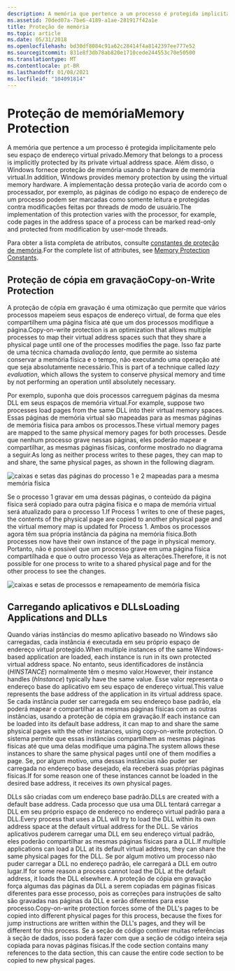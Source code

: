 ```yaml
---
description: A memória que pertence a um processo é protegida implicitamente pelo seu espaço de endereço virtual privado.
ms.assetid: 70ded07a-7be6-4189-a1ae-281917f42a1e
title: Proteção de memória
ms.topic: article
ms.date: 05/31/2018
ms.openlocfilehash: bd30df8084c91a62c28414f4a8142397ee777e52
ms.sourcegitcommit: 831e8f3db78ab820e1710cede244553c70e50500
ms.translationtype: MT
ms.contentlocale: pt-BR
ms.lasthandoff: 01/08/2021
ms.locfileid: "104091814"
---
```

# <a name="memory-protection"></a><span data-ttu-id="6d2d4-103">Proteção de memória</span><span class="sxs-lookup"><span data-stu-id="6d2d4-103">Memory Protection</span></span>

<span data-ttu-id="6d2d4-104">A memória que pertence a um processo é protegida implicitamente pelo seu espaço de endereço virtual privado.</span><span class="sxs-lookup"><span data-stu-id="6d2d4-104">Memory that belongs to a process is implicitly protected by its private virtual address space.</span></span> <span data-ttu-id="6d2d4-105">Além disso, o Windows fornece proteção de memória usando o hardware de memória virtual.</span><span class="sxs-lookup"><span data-stu-id="6d2d4-105">In addition, Windows provides memory protection by using the virtual memory hardware.</span></span> <span data-ttu-id="6d2d4-106">A implementação dessa proteção varia de acordo com o processador, por exemplo, as páginas de código no espaço de endereço de um processo podem ser marcadas como somente leitura e protegidas contra modificações feitas por threads de modo de usuário.</span><span class="sxs-lookup"><span data-stu-id="6d2d4-106">The implementation of this protection varies with the processor, for example, code pages in the address space of a process can be marked read-only and protected from modification by user-mode threads.</span></span>

<span data-ttu-id="6d2d4-107">Para obter a lista completa de atributos, consulte [constantes de proteção de memória](memory-protection-constants.md).</span><span class="sxs-lookup"><span data-stu-id="6d2d4-107">For the complete list of attributes, see [Memory Protection Constants](memory-protection-constants.md).</span></span>

## <a name="copy-on-write-protection"></a><span data-ttu-id="6d2d4-108">Proteção de cópia em gravação</span><span class="sxs-lookup"><span data-stu-id="6d2d4-108">Copy-on-Write Protection</span></span>

<span data-ttu-id="6d2d4-109">A proteção de cópia em gravação é uma otimização que permite que vários processos mapeiem seus espaços de endereço virtual, de forma que eles compartilhem uma página física até que um dos processos modifique a página.</span><span class="sxs-lookup"><span data-stu-id="6d2d4-109">Copy-on-write protection is an optimization that allows multiple processes to map their virtual address spaces such that they share a physical page until one of the processes modifies the page.</span></span> <span data-ttu-id="6d2d4-110">Isso faz parte de uma técnica chamada *avaliação lenta*, que permite ao sistema conservar a memória física e o tempo, não executando uma operação até que seja absolutamente necessário.</span><span class="sxs-lookup"><span data-stu-id="6d2d4-110">This is part of a technique called *lazy evaluation*, which allows the system to conserve physical memory and time by not performing an operation until absolutely necessary.</span></span>

<span data-ttu-id="6d2d4-111">Por exemplo, suponha que dois processos carreguem páginas da mesma DLL em seus espaços de memória virtual.</span><span class="sxs-lookup"><span data-stu-id="6d2d4-111">For example, suppose two processes load pages from the same DLL into their virtual memory spaces.</span></span> <span data-ttu-id="6d2d4-112">Essas páginas de memória virtual são mapeadas para as mesmas páginas de memória física para ambos os processos.</span><span class="sxs-lookup"><span data-stu-id="6d2d4-112">These virtual memory pages are mapped to the same physical memory pages for both processes.</span></span> <span data-ttu-id="6d2d4-113">Desde que nenhum processo grave nessas páginas, eles poderão mapear e compartilhar, as mesmas páginas físicas, conforme mostrado no diagrama a seguir.</span><span class="sxs-lookup"><span data-stu-id="6d2d4-113">As long as neither process writes to these pages, they can map to and share, the same physical pages, as shown in the following diagram.</span></span>

![caixas e setas das páginas do processo 1 e 2 mapeadas para a mesma memória física](images/mem1.png)

<span data-ttu-id="6d2d4-115">Se o processo 1 gravar em uma dessas páginas, o conteúdo da página física será copiado para outra página física e o mapa de memória virtual será atualizado para o processo 1.</span><span class="sxs-lookup"><span data-stu-id="6d2d4-115">If Process 1 writes to one of these pages, the contents of the physical page are copied to another physical page and the virtual memory map is updated for Process 1.</span></span> <span data-ttu-id="6d2d4-116">Ambos os processos agora têm sua própria instância da página na memória física.</span><span class="sxs-lookup"><span data-stu-id="6d2d4-116">Both processes now have their own instance of the page in physical memory.</span></span> <span data-ttu-id="6d2d4-117">Portanto, não é possível que um processo grave em uma página física compartilhada e que o outro processo Veja as alterações.</span><span class="sxs-lookup"><span data-stu-id="6d2d4-117">Therefore, it is not possible for one process to write to a shared physical page and for the other process to see the changes.</span></span>

![caixas e setas de processos e remapeamento de memória física](images/mem2.png)

## <a name="loading-applications-and-dlls"></a><span data-ttu-id="6d2d4-119">Carregando aplicativos e DLLs</span><span class="sxs-lookup"><span data-stu-id="6d2d4-119">Loading Applications and DLLs</span></span>

<span data-ttu-id="6d2d4-120">Quando várias instâncias do mesmo aplicativo baseado no Windows são carregadas, cada instância é executada em seu próprio espaço de endereço virtual protegido.</span><span class="sxs-lookup"><span data-stu-id="6d2d4-120">When multiple instances of the same Windows-based application are loaded, each instance is run in its own protected virtual address space.</span></span> <span data-ttu-id="6d2d4-121">No entanto, seus identificadores de instância (*HINSTANCE*) normalmente têm o mesmo valor.</span><span class="sxs-lookup"><span data-stu-id="6d2d4-121">However, their instance handles (*hInstance*) typically have the same value.</span></span> <span data-ttu-id="6d2d4-122">Esse valor representa o endereço base do aplicativo em seu espaço de endereço virtual.</span><span class="sxs-lookup"><span data-stu-id="6d2d4-122">This value represents the base address of the application in its virtual address space.</span></span> <span data-ttu-id="6d2d4-123">Se cada instância puder ser carregada em seu endereço base padrão, ela poderá mapear e compartilhar as mesmas páginas físicas com as outras instâncias, usando a proteção de cópia em gravação.</span><span class="sxs-lookup"><span data-stu-id="6d2d4-123">If each instance can be loaded into its default base address, it can map to and share the same physical pages with the other instances, using copy-on-write protection.</span></span> <span data-ttu-id="6d2d4-124">O sistema permite que essas instâncias compartilhem as mesmas páginas físicas até que uma delas modifique uma página.</span><span class="sxs-lookup"><span data-stu-id="6d2d4-124">The system allows these instances to share the same physical pages until one of them modifies a page.</span></span> <span data-ttu-id="6d2d4-125">Se, por algum motivo, uma dessas instâncias não puder ser carregada no endereço base desejado, ela receberá suas próprias páginas físicas.</span><span class="sxs-lookup"><span data-stu-id="6d2d4-125">If for some reason one of these instances cannot be loaded in the desired base address, it receives its own physical pages.</span></span>

<span data-ttu-id="6d2d4-126">DLLs são criadas com um endereço base padrão.</span><span class="sxs-lookup"><span data-stu-id="6d2d4-126">DLLs are created with a default base address.</span></span> <span data-ttu-id="6d2d4-127">Cada processo que usa uma DLL tentará carregar a DLL em seu próprio espaço de endereço no endereço virtual padrão para a DLL.</span><span class="sxs-lookup"><span data-stu-id="6d2d4-127">Every process that uses a DLL will try to load the DLL within its own address space at the default virtual address for the DLL.</span></span> <span data-ttu-id="6d2d4-128">Se vários aplicativos puderem carregar uma DLL em seu endereço virtual padrão, eles poderão compartilhar as mesmas páginas físicas para a DLL.</span><span class="sxs-lookup"><span data-stu-id="6d2d4-128">If multiple applications can load a DLL at its default virtual address, they can share the same physical pages for the DLL.</span></span> <span data-ttu-id="6d2d4-129">Se por algum motivo um processo não puder carregar a DLL no endereço padrão, ele carregará a DLL em outro lugar.</span><span class="sxs-lookup"><span data-stu-id="6d2d4-129">If for some reason a process cannot load the DLL at the default address, it loads the DLL elsewhere.</span></span> <span data-ttu-id="6d2d4-130">A proteção de cópia em gravação força algumas das páginas da DLL a serem copiadas em páginas físicas diferentes para esse processo, pois as correções para instruções de salto são gravadas nas páginas da DLL e serão diferentes para esse processo.</span><span class="sxs-lookup"><span data-stu-id="6d2d4-130">Copy-on-write protection forces some of the DLL's pages to be copied into different physical pages for this process, because the fixes for jump instructions are written within the DLL's pages, and they will be different for this process.</span></span> <span data-ttu-id="6d2d4-131">Se a seção de código contiver muitas referências à seção de dados, isso poderá fazer com que a seção de código inteira seja copiada para novas páginas físicas.</span><span class="sxs-lookup"><span data-stu-id="6d2d4-131">If the code section contains many references to the data section, this can cause the entire code section to be copied to new physical pages.</span></span>

 

 



